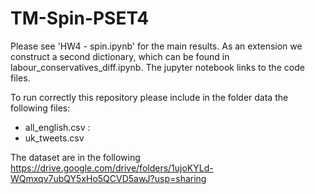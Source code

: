 # TM-Spin-PSET4

Please see 'HW4 - spin.ipynb' for the main results. As an extension we construct a second dictionary, which can be found in labour_conservatives_diff.ipynb.
The jupyter notebook links to the code files.

To run correctly this repository please include in the folder data the following files:
* all_english.csv : 
* uk_tweets.csv

The dataset are in the following https://drive.google.com/drive/folders/1ujoKYLd-WQmxqv7ubQY5xHo5QCVD5awJ?usp=sharing
